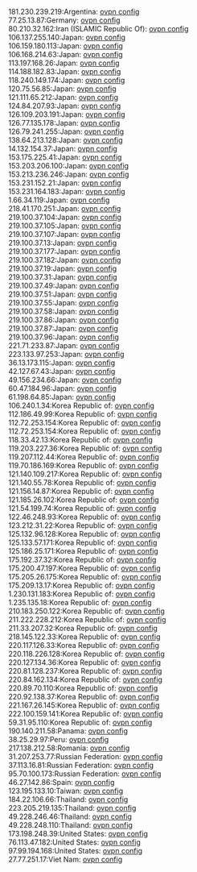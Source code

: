 181.230.239.219:Argentina: [ovpn config](vpn/181_230_239_219.ovpn)  
77.25.13.87:Germany: [ovpn config](vpn/77_25_13_87.ovpn)  
80.210.32.162:Iran (ISLAMIC Republic Of): [ovpn config](vpn/80_210_32_162.ovpn)  
106.137.255.140:Japan: [ovpn config](vpn/106_137_255_140.ovpn)  
106.159.180.113:Japan: [ovpn config](vpn/106_159_180_113.ovpn)  
106.168.214.63:Japan: [ovpn config](vpn/106_168_214_63.ovpn)  
113.197.168.26:Japan: [ovpn config](vpn/113_197_168_26.ovpn)  
114.188.182.83:Japan: [ovpn config](vpn/114_188_182_83.ovpn)  
118.240.149.174:Japan: [ovpn config](vpn/118_240_149_174.ovpn)  
120.75.56.85:Japan: [ovpn config](vpn/120_75_56_85.ovpn)  
121.111.65.212:Japan: [ovpn config](vpn/121_111_65_212.ovpn)  
124.84.207.93:Japan: [ovpn config](vpn/124_84_207_93.ovpn)  
126.109.203.191:Japan: [ovpn config](vpn/126_109_203_191.ovpn)  
126.77.135.178:Japan: [ovpn config](vpn/126_77_135_178.ovpn)  
126.79.241.255:Japan: [ovpn config](vpn/126_79_241_255.ovpn)  
138.64.213.128:Japan: [ovpn config](vpn/138_64_213_128.ovpn)  
14.132.154.37:Japan: [ovpn config](vpn/14_132_154_37.ovpn)  
153.175.225.41:Japan: [ovpn config](vpn/153_175_225_41.ovpn)  
153.203.206.100:Japan: [ovpn config](vpn/153_203_206_100.ovpn)  
153.213.236.246:Japan: [ovpn config](vpn/153_213_236_246.ovpn)  
153.231.152.21:Japan: [ovpn config](vpn/153_231_152_21.ovpn)  
153.231.164.183:Japan: [ovpn config](vpn/153_231_164_183.ovpn)  
1.66.34.119:Japan: [ovpn config](vpn/1_66_34_119.ovpn)  
218.41.170.251:Japan: [ovpn config](vpn/218_41_170_251.ovpn)  
219.100.37.104:Japan: [ovpn config](vpn/219_100_37_104.ovpn)  
219.100.37.105:Japan: [ovpn config](vpn/219_100_37_105.ovpn)  
219.100.37.107:Japan: [ovpn config](vpn/219_100_37_107.ovpn)  
219.100.37.13:Japan: [ovpn config](vpn/219_100_37_13.ovpn)  
219.100.37.177:Japan: [ovpn config](vpn/219_100_37_177.ovpn)  
219.100.37.182:Japan: [ovpn config](vpn/219_100_37_182.ovpn)  
219.100.37.19:Japan: [ovpn config](vpn/219_100_37_19.ovpn)  
219.100.37.31:Japan: [ovpn config](vpn/219_100_37_31.ovpn)  
219.100.37.49:Japan: [ovpn config](vpn/219_100_37_49.ovpn)  
219.100.37.51:Japan: [ovpn config](vpn/219_100_37_51.ovpn)  
219.100.37.55:Japan: [ovpn config](vpn/219_100_37_55.ovpn)  
219.100.37.58:Japan: [ovpn config](vpn/219_100_37_58.ovpn)  
219.100.37.86:Japan: [ovpn config](vpn/219_100_37_86.ovpn)  
219.100.37.87:Japan: [ovpn config](vpn/219_100_37_87.ovpn)  
219.100.37.96:Japan: [ovpn config](vpn/219_100_37_96.ovpn)  
221.71.233.87:Japan: [ovpn config](vpn/221_71_233_87.ovpn)  
223.133.97.253:Japan: [ovpn config](vpn/223_133_97_253.ovpn)  
36.13.173.115:Japan: [ovpn config](vpn/36_13_173_115.ovpn)  
42.127.67.43:Japan: [ovpn config](vpn/42_127_67_43.ovpn)  
49.156.234.66:Japan: [ovpn config](vpn/49_156_234_66.ovpn)  
60.47.184.96:Japan: [ovpn config](vpn/60_47_184_96.ovpn)  
61.198.64.85:Japan: [ovpn config](vpn/61_198_64_85.ovpn)  
106.240.1.34:Korea Republic of: [ovpn config](vpn/106_240_1_34.ovpn)  
112.186.49.99:Korea Republic of: [ovpn config](vpn/112_186_49_99.ovpn)  
112.72.253.154:Korea Republic of: [ovpn config](vpn/112_72_253_154.ovpn)  
112.72.253.154:Korea Republic of: [ovpn config](vpn/112_72_253_154.ovpn)  
118.33.42.13:Korea Republic of: [ovpn config](vpn/118_33_42_13.ovpn)  
119.203.227.36:Korea Republic of: [ovpn config](vpn/119_203_227_36.ovpn)  
119.207.112.44:Korea Republic of: [ovpn config](vpn/119_207_112_44.ovpn)  
119.70.186.169:Korea Republic of: [ovpn config](vpn/119_70_186_169.ovpn)  
121.140.109.217:Korea Republic of: [ovpn config](vpn/121_140_109_217.ovpn)  
121.140.55.78:Korea Republic of: [ovpn config](vpn/121_140_55_78.ovpn)  
121.156.14.87:Korea Republic of: [ovpn config](vpn/121_156_14_87.ovpn)  
121.185.26.102:Korea Republic of: [ovpn config](vpn/121_185_26_102.ovpn)  
121.54.199.74:Korea Republic of: [ovpn config](vpn/121_54_199_74.ovpn)  
122.46.248.93:Korea Republic of: [ovpn config](vpn/122_46_248_93.ovpn)  
123.212.31.22:Korea Republic of: [ovpn config](vpn/123_212_31_22.ovpn)  
125.132.96.128:Korea Republic of: [ovpn config](vpn/125_132_96_128.ovpn)  
125.133.57.171:Korea Republic of: [ovpn config](vpn/125_133_57_171.ovpn)  
125.186.25.171:Korea Republic of: [ovpn config](vpn/125_186_25_171.ovpn)  
175.192.37.32:Korea Republic of: [ovpn config](vpn/175_192_37_32.ovpn)  
175.200.47.197:Korea Republic of: [ovpn config](vpn/175_200_47_197.ovpn)  
175.205.26.175:Korea Republic of: [ovpn config](vpn/175_205_26_175.ovpn)  
175.209.13.17:Korea Republic of: [ovpn config](vpn/175_209_13_17.ovpn)  
1.230.131.183:Korea Republic of: [ovpn config](vpn/1_230_131_183.ovpn)  
1.235.135.18:Korea Republic of: [ovpn config](vpn/1_235_135_18.ovpn)  
210.183.250.122:Korea Republic of: [ovpn config](vpn/210_183_250_122.ovpn)  
211.222.228.212:Korea Republic of: [ovpn config](vpn/211_222_228_212.ovpn)  
211.33.207.32:Korea Republic of: [ovpn config](vpn/211_33_207_32.ovpn)  
218.145.122.33:Korea Republic of: [ovpn config](vpn/218_145_122_33.ovpn)  
220.117.126.33:Korea Republic of: [ovpn config](vpn/220_117_126_33.ovpn)  
220.118.226.128:Korea Republic of: [ovpn config](vpn/220_118_226_128.ovpn)  
220.127.134.36:Korea Republic of: [ovpn config](vpn/220_127_134_36.ovpn)  
220.81.128.237:Korea Republic of: [ovpn config](vpn/220_81_128_237.ovpn)  
220.84.162.134:Korea Republic of: [ovpn config](vpn/220_84_162_134.ovpn)  
220.89.70.110:Korea Republic of: [ovpn config](vpn/220_89_70_110.ovpn)  
220.92.138.37:Korea Republic of: [ovpn config](vpn/220_92_138_37.ovpn)  
221.167.26.145:Korea Republic of: [ovpn config](vpn/221_167_26_145.ovpn)  
222.100.159.141:Korea Republic of: [ovpn config](vpn/222_100_159_141.ovpn)  
59.31.95.110:Korea Republic of: [ovpn config](vpn/59_31_95_110.ovpn)  
190.140.211.58:Panama: [ovpn config](vpn/190_140_211_58.ovpn)  
38.25.29.97:Peru: [ovpn config](vpn/38_25_29_97.ovpn)  
217.138.212.58:Romania: [ovpn config](vpn/217_138_212_58.ovpn)  
31.207.253.77:Russian Federation: [ovpn config](vpn/31_207_253_77.ovpn)  
37.113.16.81:Russian Federation: [ovpn config](vpn/37_113_16_81.ovpn)  
95.70.100.173:Russian Federation: [ovpn config](vpn/95_70_100_173.ovpn)  
46.27.142.86:Spain: [ovpn config](vpn/46_27_142_86.ovpn)  
123.195.133.10:Taiwan: [ovpn config](vpn/123_195_133_10.ovpn)  
184.22.106.66:Thailand: [ovpn config](vpn/184_22_106_66.ovpn)  
223.205.219.135:Thailand: [ovpn config](vpn/223_205_219_135.ovpn)  
49.228.246.46:Thailand: [ovpn config](vpn/49_228_246_46.ovpn)  
49.228.248.110:Thailand: [ovpn config](vpn/49_228_248_110.ovpn)  
173.198.248.39:United States: [ovpn config](vpn/173_198_248_39.ovpn)  
76.113.47.182:United States: [ovpn config](vpn/76_113_47_182.ovpn)  
97.99.194.168:United States: [ovpn config](vpn/97_99_194_168.ovpn)  
27.77.251.17:Viet Nam: [ovpn config](vpn/27_77_251_17.ovpn)  
